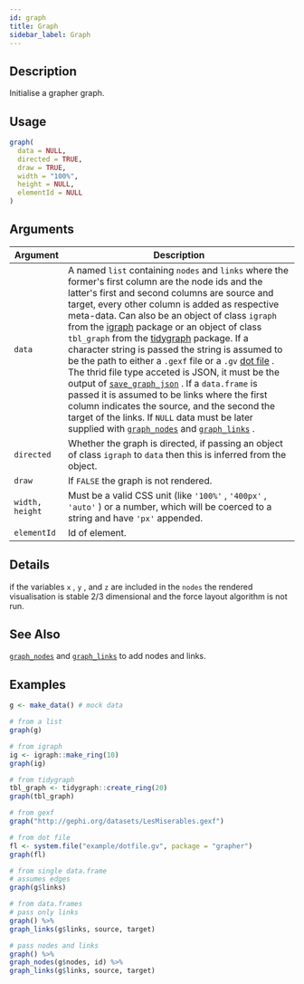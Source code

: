 ```yaml
---
id: graph
title: Graph
sidebar_label: Graph
---
```


## Description

Initialise a grapher graph.


## Usage

```r
graph(
  data = NULL,
  directed = TRUE,
  draw = TRUE,
  width = "100%",
  height = NULL,
  elementId = NULL
)
```


## Arguments

Argument      |Description
------------- |----------------
`data`     |     A named `list` containing `nodes` and `links`  where the former's first column are the node ids and the latter's first and second columns are source and target, every other column is added as respective meta-data. Can also be an object of class `igraph` from the [igraph](#igraph) package or an object of class `tbl_graph` from the [tidygraph](#tidygraph) package. If a character string is passed the string is assumed to be the path to either a `.gexf` file or a `.gv`  [dot file](https://en.wikipedia.org/wiki/DOT_(graph_description_language)) . The thrid file type acceted is JSON, it must be the output of [`save_graph_json`](#savegraphjson) . If a `data.frame` is passed it is assumed to be links where the first column indicates the source, and the second the target of the links. If `NULL` data must be later supplied with [`graph_nodes`](#graphnodes)  and [`graph_links`](#graphlinks) .
`directed`     |     Whether the graph is directed, if passing an object of class `igraph` to `data` then this is inferred from the object.
`draw`     |     If `FALSE` the graph is not rendered.
`width, height`     |     Must be a valid CSS unit (like `'100%'` , `'400px'` , `'auto'` ) or a number, which will be coerced to a string and have `'px'` appended.
`elementId`     |     Id of element.


## Details

if the variables `x` , `y` , and `z` 
 are included in the `nodes` the rendered visualisation
 is stable 2/3 dimensional and the force layout algorithm is not run.


## See Also

[`graph_nodes`](#graphnodes) and [`graph_links`](#graphlinks) to add nodes and links.


## Examples

```r
g <- make_data() # mock data

# from a list
graph(g)

# from igraph
ig <- igraph::make_ring(10)
graph(ig)

# from tidygraph
tbl_graph <- tidygraph::create_ring(20)
graph(tbl_graph)

# from gexf
graph("http://gephi.org/datasets/LesMiserables.gexf")

# from dot file
fl <- system.file("example/dotfile.gv", package = "grapher")
graph(fl)

# from single data.frame
# assumes edges
graph(g$links)

# from data.frames
# pass only links
graph() %>%
graph_links(g$links, source, target)

# pass nodes and links
graph() %>%
graph_nodes(g$nodes, id) %>%
graph_links(g$links, source, target)
```


